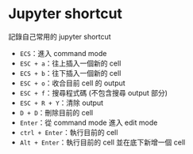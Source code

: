 # Jupyter shortcut

記錄自己常用的 jupyter shortcut

- `ECS`：進入 command mode
- `ESC + a`：往上插入一個新的 cell
- `ECS + b`：往下插入一個新的 cell
- `ESC + o`：收合目前 cell 的 output
- `ESC + f`：搜尋程式碼 (不包含搜尋 output 部分)
- `ESC + R + Y`：清除 output
- `D + D`：刪除目前的 cell
- `Enter`：從 command mode 進入 edit mode
- `ctrl + Enter`：執行目前的 cell
- `Alt + Enter`：執行目前的 cell 並在底下新增一個 cell
